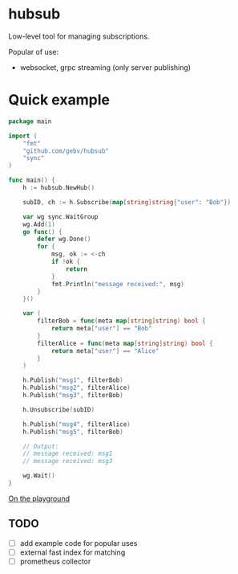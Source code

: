 # hubsub

Low-level tool for managing subscriptions.

Popular of use:
- websocket, grpc streaming (only server publishing)

# Quick example

```go
package main

import (
	"fmt"
	"github.com/gebv/hubsub"
	"sync"
)

func main() {
	h := hubsub.NewHub()

	subID, ch := h.Subscribe(map[string]string{"user": "Bob"})

	var wg sync.WaitGroup
	wg.Add(1)
	go func() {
		defer wg.Done()
		for {
			msg, ok := <-ch
			if !ok {
				return
			}
			fmt.Println("message received:", msg)
		}
	}()

	var (
		filterBob = func(meta map[string]string) bool {
			return meta["user"] == "Bob"
		}
		filterAlice = func(meta map[string]string) bool {
			return meta["user"] == "Alice"
		}
	)

	h.Publish("msg1", filterBob)
	h.Publish("msg2", filterAlice)
	h.Publish("msg3", filterBob)

	h.Unsubscribe(subID)

	h.Publish("msg4", filterAlice)
	h.Publish("msg5", filterBob)

	// Output:
	// message received: msg1
	// message received: msg3

	wg.Wait()
}
```

[On the playground](https://play.golang.org/p/2TMRB_yasJ7)

## TODO

- [ ] add example code for popular uses
- [ ] external fast index for matching
- [ ] prometheus collector
